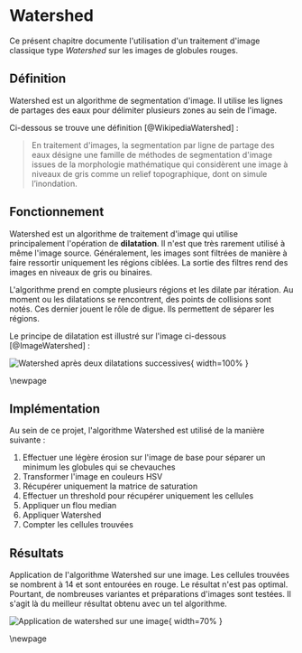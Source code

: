 # Watershed

Ce présent chapitre documente l'utilisation d'un traitement d'image classique type *Watershed* sur les images de globules rouges.

## Définition

Watershed est un algorithme de segmentation d'image.
Il utilise les lignes de partages des eaux pour délimiter plusieurs zones au sein de l'image.

Ci-dessous se trouve une définition [@WikipediaWatershed] :

> En traitement d'images, la segmentation par ligne de partage des eaux désigne une famille de méthodes de segmentation d'image issues de la morphologie mathématique qui considèrent une image à niveaux de gris comme un relief topographique, dont on simule l’inondation.

## Fonctionnement

Watershed est un algorithme de traitement d'image qui utilise principalement l'opération de **dilatation**.
Il n'est que très rarement utilisé à même l'image source.
Généralement, les images sont filtrées de manière à faire ressortir uniquement les régions ciblées. La sortie des filtres rend des images en niveaux de gris ou binaires.

L'algorithme prend en compte plusieurs régions et les dilate par itération.
Au moment ou les dilatations se rencontrent, des points de collisions sont notés.
Ces dernier jouent le rôle de digue. Ils permettent de séparer les régions.

Le principe de dilatation est illustré sur l'image ci-dessous [@ImageWatershed] : 

![Watershed après deux dilatations successives](img/watershed.png){ width=100% }

\newpage

## Implémentation

Au sein de ce projet, l'algorithme Watershed est utilisé de la manière suivante :

1. Effectuer une légère érosion sur l'image de base pour séparer un minimum les globules qui se chevauches
2. Transformer l'image en couleurs HSV
3. Récupérer uniquement la matrice de saturation
4. Effectuer un threshold pour récupérer uniquement les cellules
5. Appliquer un flou median
6. Appliquer Watershed
7. Compter les cellules trouvées

## Résultats

Application de l'algorithme Watershed sur une image. Les cellules trouvées se nombrent à 14 et sont entourées en rouge.
Le résultat n'est pas optimal. Pourtant, de nombreuses variantes et préparations d'images sont testées.
Il s'agit là du meilleur résultat obtenu avec un tel algorithme.

![Application de watershed sur une image](img/watershed-counting.png){ width=70% }

\newpage
